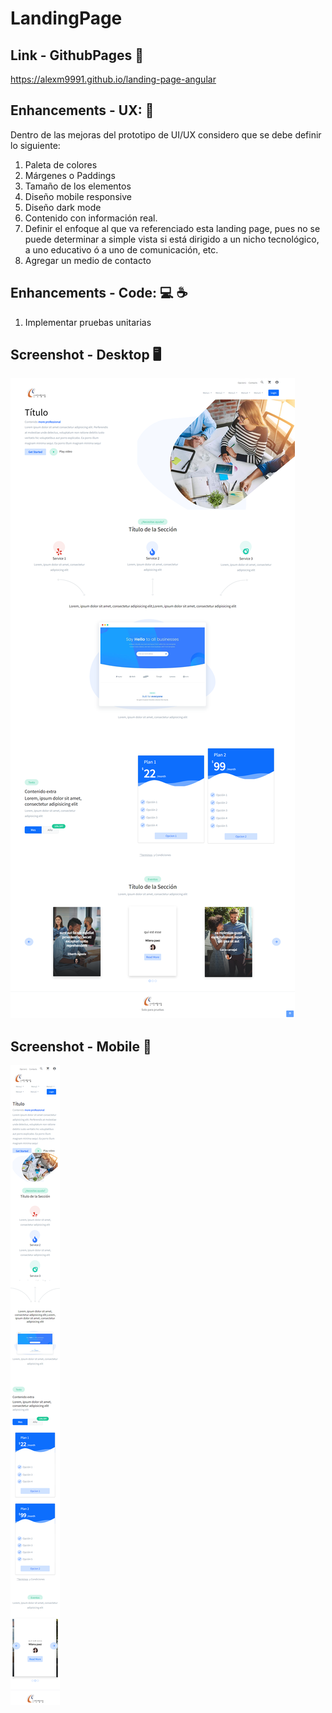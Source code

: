 # LandingPage

## Link - GithubPages :rocket:
https://alexm9991.github.io/landing-page-angular

## Enhancements - UX:	:lipstick:

Dentro de las mejoras del prototipo de UI/UX considero que se debe definir lo siguiente:

1. Paleta de colores 
2. Márgenes o Paddings 
3. Tamaño de los elementos
4. Diseño mobile responsive
5. Diseño dark mode
6. Contenido con información real.
7. Definir el enfoque al que va referenciado esta landing page, pues no se puede determinar a simple vista si está dirigido a un nicho tecnológico, a uno educativo ó a uno de comunicación, etc.
8. Agregar un medio de contacto

## Enhancements - Code: :computer: :coffee:

1. Implementar pruebas unitarias

## Screenshot - Desktop :desktop_computer:

![1692679124099](image/README/1692679124099.png)

## Screenshot - Mobile :iphone:	
![1692679250342](image/README/1692679250342.png)
